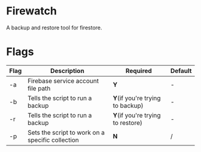 # Firewatch
A backup and restore tool for firestore.

# Flags
| Flag | Description | Required | Default |
| ---- | ----------- | -------- | ------- |
| -a   | Firebase service account file path | **Y** | - |
| -b   | Tells the script to run a backup | **Y**(if you're trying to backup) | - |
| -r   | Tells the script to run a backup | **Y**(if you're trying to restore) | - |
| -p   | Sets the script to work on a specific collection | **N** | / |